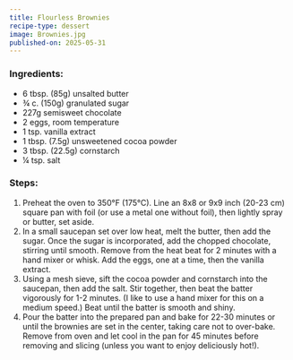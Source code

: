 ```yaml
---
title: Flourless Brownies
recipe-type: dessert
image: Brownies.jpg
published-on: 2025-05-31
---
```


### Ingredients:

- 6 tbsp. (85g) unsalted butter
- ¾ c. (150g) granulated sugar
- 227g semisweet chocolate
- 2 eggs, room temperature
- 1 tsp. vanilla extract
- 1 tbsp. (7.5g) unsweetened cocoa powder
- 3 tbsp. (22.5g) cornstarch
- ¼ tsp. salt

### Steps:

1. Preheat the oven to 350°F (175°C). Line an 8x8 or 9x9 inch (20-23 cm) square pan with foil (or use a metal one without foil), then lightly spray or butter, set aside.
1. In a small saucepan set over low heat, melt the butter, then add the sugar. Once the sugar is incorporated, add the chopped chocolate, stirring until smooth. Remove from the heat beat for 2 minutes with a hand mixer or whisk. Add the eggs, one at a time, then the vanilla extract.
1. Using a mesh sieve, sift the cocoa powder and cornstarch into the saucepan, then add the salt. Stir together, then beat the batter vigorously for 1-2 minutes. (I like to use a hand mixer for this on a medium speed.) Beat until the batter is smooth and shiny.
1. Pour the batter into the prepared pan and bake for 22-30 minutes or until the brownies are set in the center, taking care not to over-bake. Remove from oven and let cool in the pan for 45 minutes before removing and slicing (unless you want to enjoy deliciously hot!).
